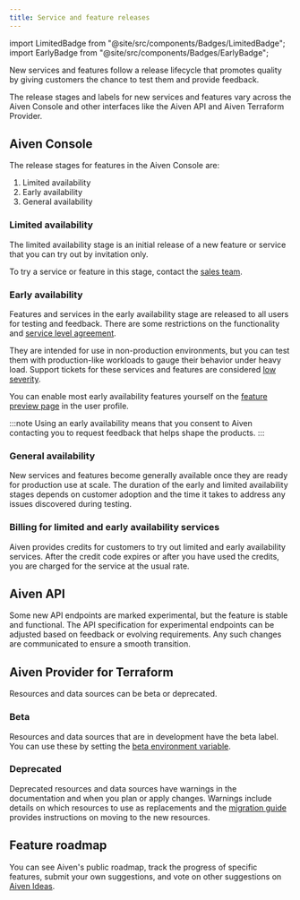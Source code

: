 ```yaml
---
title: Service and feature releases
---
```


import LimitedBadge from "@site/src/components/Badges/LimitedBadge";
import EarlyBadge from "@site/src/components/Badges/EarlyBadge";

New services and features follow a release lifecycle that promotes quality by giving customers the chance to test them and provide feedback.

The release stages and labels for new services and features vary across the Aiven Console
and other interfaces like the Aiven API and Aiven Terraform Provider.


## Aiven Console

The release stages for features in the Aiven Console are:

1. Limited availability
1. Early availability
1. General availability

### Limited availability <LimitedBadge/>

The limited availability stage is an initial release of a
new feature or service that you can try out by invitation only.

To try a service or feature in this stage, contact the
[sales team](http://aiven.io/contact).

### Early availability <EarlyBadge/>

Features and services in the early availability stage are
released to all users for testing and feedback. There are some
restrictions on the functionality and [service level agreement](https://aiven.io/sla).

They are intended for use in non-production environments, but you can test them with
production-like workloads to gauge their behavior under heavy load. Support tickets
for these services and features are considered
[low severity](https://aiven.io/support-services).

You can enable most early availability features yourself on the
[feature preview page](/docs/platform/howto/feature-preview) in the user profile.

:::note
Using an early availability means that you consent to Aiven contacting
you to request feedback that helps shape the products.
:::

### General availability

New services and features become generally available once they are ready
for production use at scale. The duration of the early and limited
availability stages depends on customer adoption and the time it takes
to address any issues discovered during testing.

### Billing for limited and early availability services

Aiven provides credits for customers to try out limited and early availability
services. After the credit code expires or after you have used the
credits, you are charged for the service at the usual rate.

## Aiven API

Some new API endpoints are marked experimental, but the feature is stable and functional.
The API specification for experimental endpoints can be adjusted based on feedback or
evolving requirements. Any such changes are communicated to ensure a smooth transition.

## Aiven Provider for Terraform

Resources and data sources can be beta or deprecated.

### Beta
Resources and data sources that are in development have the beta label. You can use
these by setting the
[beta environment variable](https://registry.terraform.io/providers/aiven/aiven/latest/docs#environment-variables).

### Deprecated

Deprecated resources and data sources have warnings in the documentation and
when you plan or apply changes. Warnings include details on which resources to use
as replacements and the
[migration guide](https://registry.terraform.io/providers/aiven/aiven/latest/docs/guides/update-deprecated-resources)
provides instructions on moving to the new resources.

## Feature roadmap

You can see Aiven's public roadmap, track the progress of
specific features, submit your own suggestions, and vote on other
suggestions on [Aiven Ideas](https://ideas.aiven.io/).
